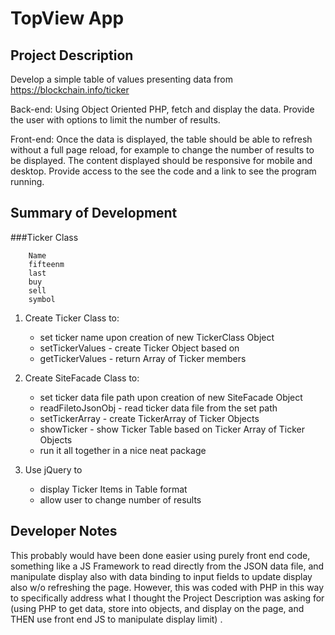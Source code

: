 # TopView App

## Project Description
Develop a simple table of values presenting data from https://blockchain.info/ticker  

Back-end: Using Object Oriented PHP, fetch and display the data. Provide the user with options to limit the number of results.  

Front-end: Once the data is displayed, the table should be able to refresh without a full page reload, for example to change the number of results to be displayed. The content displayed should be responsive for mobile and desktop.
Provide access to the see the code and a link to see the program running.

## Summary of Development

###Ticker Class
```
    Name
    fifteenm
    last
    buy
    sell
    symbol
```

1. Create Ticker Class to:
    * set ticker name upon creation of new TickerClass Object
    * setTickerValues - create Ticker Object based on 
    * getTickerValues - return Array of Ticker members

2. Create SiteFacade Class to:
    * set ticker data file path upon creation of new SiteFacade Object
    * readFiletoJsonObj - read ticker data file from the set path
    * setTickerArray - create TickerArray of Ticker Objects
    * showTicker - show Ticker Table based on Ticker Array of Ticker Objects
    * run it all together in a nice neat package

3. Use jQuery to 
    * display Ticker Items in Table format
    * allow user to change number of results

## Developer Notes
This probably would have been done easier using purely front end code, something like a JS Framework to read directly from the JSON data file, and manipulate display also with data binding to input fields to update display also w/o refreshing the page. However, this was coded with PHP in this way to specifically address what I thought the Project Description was asking for (using PHP to get data, store into objects, and display on the page, and THEN use front end JS to manipulate display limit) .
